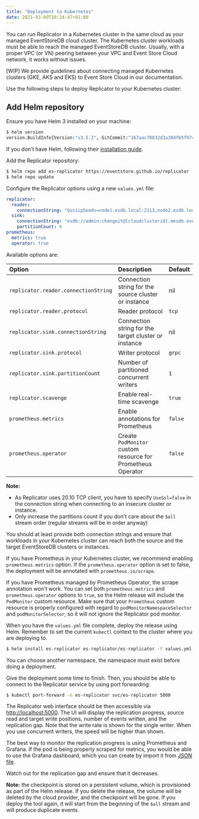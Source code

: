 ```yaml
---
title: "Deployment to Kubernetes"
date: 2021-03-09T20:24:47+01:00
---
```


You can run Replicator in a Kubernetes cluster in the same cloud as your managed EventStoreDB cloud cluster. The Kubernetes cluster workloads must be able to reach the managed EventStoreDB cluster. Usually, with a proper VPC (or VN) peering between your VPC and Event Store Cloud network, it works without issues.

[WIP] We provide guidelines about connecting managed Kubernetes clusters (GKE, AKS and EKS) to Event Store Cloud in our documentation.

Use the following steps to deploy Replicator to your Kubernetes cluster:

## Add Helm repository

Ensure you have Helm 3 installed on your machine:

```bash
$ helm version
version.BuildInfo{Version:"v3.5.2", GitCommit:"167aac70832d3a384f65f9745335e9fb40169dc2", GitTreeState:"dirty", GoVersion:"go1.15.7"}
```

If you don't have Helm, following their [installation guide](https://helm.sh/docs/intro/install/).

Add the Replicator repository:

```bash
$ helm repo add es-replicator https://eventstore.github.io/replicator
$ helm repo update
```

Configure the Replicator options using a new `values.yml` file:

```yaml
replicator:
  reader:
    connectionString: "GossipSeeds=node1.esdb.local:2113,node2.esdb.local:2113,node3.esdb.local:2113; HeartBeatTimeout=500; UseSsl=False;  DefaultUserCredentials=admin:changeit;"
  sink:
    connectionString: "esdb://admin:changeit@[cloudclusterid].mesdb.eventstore.cloud:2113"
    partitionCount: 6
prometheus:
  metrics: true
  operator: true
```

Available options are:

| Option | Description | Default |
| :----- | :---------- | :------ |
| `replicator.reader.connectionString` | Connection string for the source cluster or instance | nil |
| `replicator.reader.protocol` | Reader protocol | `tcp` |
| `replicator.sink.connectionString` | Connection string for the target cluster or instance | nil |
| `replicator.sink.protocol` | Writer protocol | `grpc` |
| `replicator.sink.partitionCount` | Number of partitioned concurrent writers | `1` |
| `replicator.scavenge` | Enable real-time scavenge | `true` |
| `prometheus.metrics` | Enable annotations for Prometheus | `false` |
| `prometheus.operator` | Create `PodMonitor` custom resource for Prometheus Operator | `false` |

**Note:**
- As Replicator uses 20.10 TCP client, you have to specify `UseSsl=false` in the connection string when connecting to an insecure cluster or instance.
- Only increase the partitions count if you don't care about the `$all` stream order (regular streams will be in order anyway)

You should at least provide both connection strings and ensure that workloads in your Kubernetes cluster can reach both the source and the target EventStoreDB clusters or instances.

If you have Prometheus in your Kubernetes cluster, we recommend enabling `prometheus.metrics` option. If the `prometheus.operator` option is set to false, the deployment will be annotated with `prometheus.io/scrape`.

If you have Prometheus managed by Prometheus Operator, the scrape annotation won't work. You can set both `prometheus.metrics` and `prometheus.operator` options to `true`, so the Helm release will include the `PodMonitor` custom resource. Make sure that your `Prometheus` custom resource is properly configured with regard to `podMonitorNamespaceSelector` and `podMonitorSelector`, so it will not ignore the Replicator pod monitor.

When you have the `values.yml` file complete, deploy the release using Helm. Remember to set the current `kubectl` context to the cluster where you are deploying to.

```bash
$ helm install es-replicator es-replicator/es-replicator -f values.yml -n es-replicator
```

You can choose another namespace, the namespace must exist before doing a deployment.

Give the deployment some time to finish. Then, you should be able to connect to the Replicator service by using port forwarding:

```bash
$ kubectl port-forward -n es-replicator svc/es-replicator 5000
```

The Replicator web interface should be then accessible via [http://localhost:5000](http://localhost:5000). The UI will display the replication progress, source read and target write positions, number of events written, and the replication gap. Note that the write rate is shown for the single writer. When you use concurrent writers, the speed will be higher than shown.

The best way to monitor the replication progress is using Prometheus and Grafana. If the pod is being properly scraped for metrics, you would be able to use the Grafana dashboard, which you can create by import it from [JSON file](/grafana-dashboard.json).

Watch out for the replication gap and ensure that it decreases.

**Note:** the checkpoint is stored on a persistent volume, which is provisioned as part of the Helm release. If you delete the release, the volume will be deleted by the cloud provider, and the checkpoint will be gone. If you deploy the tool again, it will start from the beginning of the `$all` stream and will produce duplicate events.